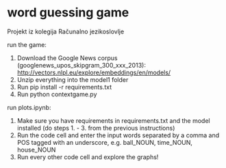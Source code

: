 # word guessing game
 Projekt iz kolegija Računalno jezikoslovlje  

 run the game:
 1. Download the Google News corpus (googlenews_upos_skipgram_300_xxx_2013): http://vectors.nlpl.eu/explore/embeddings/en/models/
 2. Unzip everything into the model1 folder  
 3. Run pip install -r requirements.txt  
 4. Run python contextgame.py

run plots.ipynb:
1. Make sure you have requirements in requirements.txt and the model installed (do steps 1. - 3. from the previous instructions)
2. Run the code cell and enter the input words separated by a comma and POS tagged with an underscore, e.g. ball_NOUN, time_NOUN, house_NOUN  
3. Run every other code cell and explore the graphs!  
